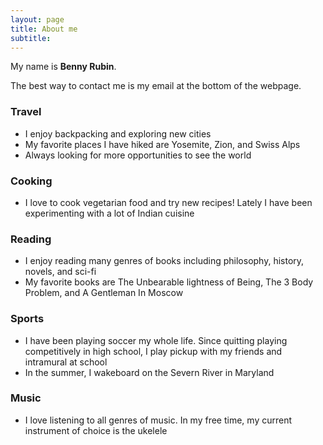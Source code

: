 ```yaml
---
layout: page
title: About me
subtitle: 
---
```



My name is **Benny Rubin**. 

The best way to contact me is my email at the bottom of the webpage. 

### Travel
- I enjoy backpacking and exploring new cities
- My favorite places I have hiked are Yosemite, Zion, and Swiss Alps
- Always looking for more opportunities to see the world

### Cooking
- I love to cook vegetarian food and try new recipes! Lately I have been experimenting with a lot of Indian cuisine

### Reading
- I enjoy reading many genres of books including philosophy, history, novels, and sci-fi
- My favorite books are The Unbearable lightness of Being, The 3 Body Problem, and A Gentleman In Moscow

### Sports
- I have been playing soccer my whole life. Since quitting playing competitively in high school, I play pickup with my friends and intramural at school 
- In the summer, I wakeboard on the Severn River in Maryland

### Music
- I love listening to all genres of music. In my free time, my current instrument of choice is the ukelele 

